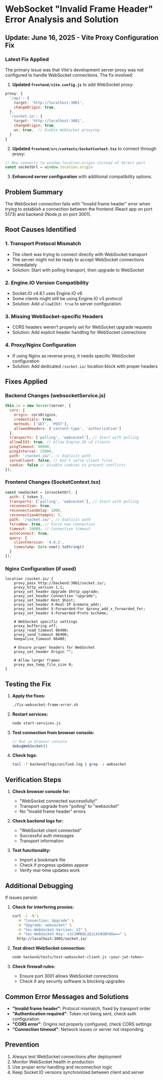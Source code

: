 # WebSocket "Invalid Frame Header" Error Analysis and Solution

## Update: June 16, 2025 - Vite Proxy Configuration Fix

### Latest Fix Applied
The primary issue was that Vite's development server proxy was not configured to handle WebSocket connections. The fix involved:

1. **Updated `frontend/vite.config.js`** to add WebSocket proxy:
```javascript
proxy: {
  '/api': {
    target: 'http://localhost:3001',
    changeOrigin: true,
  },
  '/socket.io': {
    target: 'http://localhost:3001',
    changeOrigin: true,
    ws: true,  // Enable WebSocket proxying
  }
}
```

2. **Updated `frontend/src/contexts/SocketContext.tsx`** to connect through proxy:
```javascript
// Now connects to window.location.origin instead of direct port
const socketUrl = window.location.origin
```

3. **Enhanced server configuration** with additional compatibility options.

## Problem Summary
The WebSocket connection fails with "Invalid frame header" error when trying to establish a connection between the frontend (React app on port 5173) and backend (Node.js on port 3001).

## Root Causes Identified

### 1. **Transport Protocol Mismatch**
- The client was trying to connect directly with WebSocket transport
- The server might not be ready to accept WebSocket connections immediately
- Solution: Start with polling transport, then upgrade to WebSocket

### 2. **Engine.IO Version Compatibility**
- Socket.IO v4.8.1 uses Engine.IO v6
- Some clients might still be using Engine.IO v3 protocol
- Solution: Add `allowEIO3: true` to server configuration

### 3. **Missing WebSocket-specific Headers**
- CORS headers weren't properly set for WebSocket upgrade requests
- Solution: Add explicit header handling for WebSocket connections

### 4. **Proxy/Nginx Configuration**
- If using Nginx as reverse proxy, it needs specific WebSocket configuration
- Solution: Add dedicated `/socket.io/` location block with proper headers

## Fixes Applied

### Backend Changes (websocketService.js)

```javascript
this.io = new Server(server, {
  cors: {
    origin: corsOrigins,
    credentials: true,
    methods: ['GET', 'POST'],
    allowedHeaders: ['content-type', 'authorization']
  },
  transports: ['polling', 'websocket'], // Start with polling
  allowEIO3: true, // Allow Engine.IO v3 clients
  pingTimeout: 60000,
  pingInterval: 25000,
  path: '/socket.io/', // Explicit path
  serveClient: false, // Don't serve client files
  cookie: false // Disable cookies to prevent conflicts
});
```

### Frontend Changes (SocketContext.tsx)

```javascript
const newSocket = io(socketUrl, {
  auth: { token },
  transports: ['polling', 'websocket'], // Start with polling
  reconnection: true,
  reconnectionDelay: 1000,
  reconnectionAttempts: 5,
  path: '/socket.io/', // Explicit path
  forceNew: true, // Force new connection
  timeout: 20000, // Connection timeout
  autoConnect: true,
  query: {
    clientVersion: '4.8.1',
    timestamp: Date.now().toString()
  }
});
```

### Nginx Configuration (if used)

```nginx
location /socket.io/ {
    proxy_pass http://backend:3001/socket.io/;
    proxy_http_version 1.1;
    proxy_set_header Upgrade $http_upgrade;
    proxy_set_header Connection "upgrade";
    proxy_set_header Host $host;
    proxy_set_header X-Real-IP $remote_addr;
    proxy_set_header X-Forwarded-For $proxy_add_x_forwarded_for;
    proxy_set_header X-Forwarded-Proto $scheme;
    
    # WebSocket specific settings
    proxy_buffering off;
    proxy_read_timeout 86400;
    proxy_send_timeout 86400;
    keepalive_timeout 86400;
    
    # Ensure proper headers for WebSocket
    proxy_set_header Origin "";
    
    # Allow larger frames
    proxy_max_temp_file_size 0;
}
```

## Testing the Fix

1. **Apply the fixes:**
   ```bash
   ./fix-websocket-frame-error.sh
   ```

2. **Restart services:**
   ```bash
   node start-services.js
   ```

3. **Test connection from browser console:**
   ```javascript
   // Run in browser console
   debugWebSocket()
   ```

4. **Check logs:**
   ```bash
   tail -f backend/logs/unified.log | grep -i websocket
   ```

## Verification Steps

1. **Check browser console for:**
   - "WebSocket connected successfully!"
   - Transport upgrade from "polling" to "websocket"
   - No "Invalid frame header" errors

2. **Check backend logs for:**
   - "WebSocket client connected"
   - Successful auth messages
   - Transport information

3. **Test functionality:**
   - Import a bookmark file
   - Check if progress updates appear
   - Verify real-time updates work

## Additional Debugging

If issues persist:

1. **Check for interfering proxies:**
   ```bash
   curl -i -N \
     -H "Connection: Upgrade" \
     -H "Upgrade: websocket" \
     -H "Sec-WebSocket-Version: 13" \
     -H "Sec-WebSocket-Key: x3JJHMbDL1EzLkh9GBhXDw==" \
     http://localhost:3001/socket.io/
   ```

2. **Test direct WebSocket connection:**
   ```bash
   node backend/tests/test-websocket-client.js <your-jwt-token>
   ```

3. **Check firewall rules:**
   - Ensure port 3001 allows WebSocket connections
   - Check if any security software is blocking upgrades

## Common Error Messages and Solutions

- **"Invalid frame header"**: Protocol mismatch, fixed by transport order
- **"Authentication required"**: Token not being sent, check auth configuration
- **"CORS error"**: Origins not properly configured, check CORS settings
- **"Connection timeout"**: Network issues or server not responding

## Prevention

1. Always test WebSocket connections after deployment
2. Monitor WebSocket health in production
3. Use proper error handling and reconnection logic
4. Keep Socket.IO versions synchronized between client and server